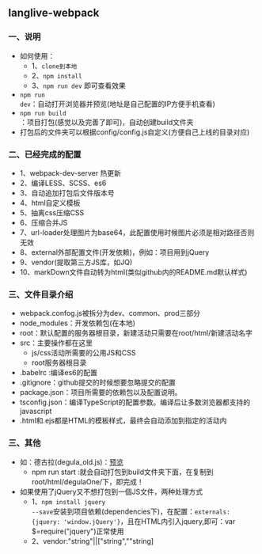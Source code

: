 ## langlive-webpack
### 一、说明
+ 如何使用：
	+ 1、<code>clone到本地</code>
	+ 2、<code>npm install</code>
	+ 3、<code>npm run dev</code> 即可查看效果
+ <code>npm run dev</code>：自动打开浏览器并预览(地址是自己配置的IP方便手机查看)
+ <code>npm run build </code>：项目打包(感觉以及完善了即可)，自动创建build文件夹
+ 打包后的文件夹可以根据config/config.js自定义(方便自己上线的目录对应)


### 二、已经完成的配置
+ 1、webpack-dev-server 热更新
+ 2、编译LESS、SCSS、es6
+ 3、自动追加打包后文件版本号
+ 4、html自定义模板
+ 5、抽离css压缩CSS
+ 6、压缩合并JS
+ 7、url-loader处理图片为base64，此配置使用时候图片必须是相对路径否则无效
+ 8、external外部配置文件(开发依赖)，例如：项目用到jQuery
+ 9、vendor(提取第三方JS库，如JQ)
+ 10、markDown文件自动转为html(类似github内的README.md默认样式)


### 三、文件目录介绍
+ webpack.confog.js被拆分为dev、common、prod三部分
+ node_modules：开发依赖包(在本地)
+ root：默认配置的服务器根目录，新建活动只需要在root/html/新建活动名字
+ src：主要操作都在这里
	+ js/css活动所需要的公用JS和CSS
	+ root服务器根目录
+ .babelrc :编译es6的配置
+ .gitignore：github提交的时候想要忽略提交的配置
+ package.json：项目所需要的依赖包以及配置说明。
+ tsconfig.json：编译TypeScript的配置参数。编译后让多数浏览器都支持的javascript
+ .html和.ejs都是HTML的模板样式，最终会自动添加到指定的活动内

### 三、其他
+ 如：德古拉(degula_old.js)：[预览](https://wjf444128852.github.io/html/degulaOne/)
  + npm run start :就会自动打包到build文件夹下面，在复制到root/html/degulaOne/下，即完成！
+ 如果使用了jQuery又不想打包到一個JS文件，两种处理方式
	+ 1、<code>npm install jquery --save</code>安装到项目依赖(dependencies下)，在配置：<code>externals: {jquery: 'window.jQuery'}</code>，且在HTML内引入jquery,即可：var $=require("jquery")正常使用
	+ 2、vendor:"string"||["string",""string]
